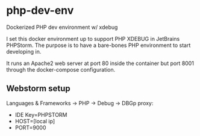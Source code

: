 # php-dev-env
Dockerized PHP dev environment w/ xdebug

I set this docker environment up to support PHP XDEBUG in JetBrains PHPStorm. The purpose is to have a bare-bones PHP environment to start developing in.

It runs an Apache2 web server at port 80 inside the container but port 8001 through the docker-compose configuration.

## Webstorm setup
Languages & Frameworks -> PHP -> Debug -> DBGp proxy:

- IDE Key=PHPSTORM
- HOST=[local ip]
- PORT=9000

